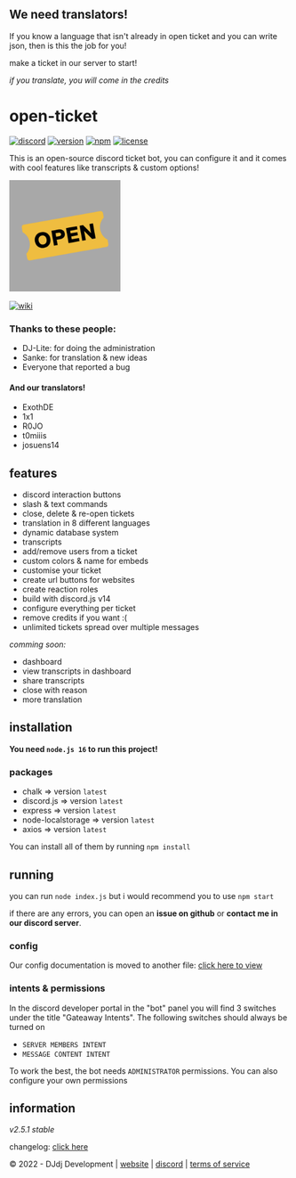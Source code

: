## We need translators!
If you know a language that isn't already in open ticket and you can write json,
then is this the job for you!

make a ticket in our server to start!

*if you translate, you will come in the credits*

# open-ticket
[![discord](https://img.shields.io/badge/discord-join%20our%20server-5865F2.svg?style=flat-square&logo=discord)](https://discord.com/invite/26vT9wt3n3)  [![version](https://img.shields.io/badge/version-2.5.1-brightgreen.svg?style=flat-square)](https://github.com/DJj123dj/open-ticket/releases/tag/v2.5.1)  [![npm](https://img.shields.io/badge/npm-external%20libraries%20needed-CB3837.svg?style=flat-square&logo=npm)](#packages)  [![license](https://img.shields.io/badge/license-GPL%203.0-important.svg?style=flat-square)](https://github.com/DJj123dj/open-ticket/blob/main/LICENSE) 

This is an open-source discord ticket bot, you can configure it and it comes with cool features like transcripts & custom options!

<img src="logo.png" alt="Open Ticket logo" style="height: 200px; width:200px;"/>

[![wiki](https://img.shields.io/badge/documentation-click%20here-blue.svg?style=flat-square)](https://www.github.com/DJj123dj/open-ticket/wiki) 

### Thanks to these people:
- DJ-Lite: for doing the administration
- Sanke: for translation & new ideas
- Everyone that reported a bug
#### And our translators!
- ExothDE
- 1x1
- R0JO
- t0miiis
- josuens14

## features
- discord interaction buttons
- slash & text commands
- close, delete & re-open tickets
- translation in 8 different languages
- dynamic database system
- transcripts
- add/remove users from a ticket
- custom colors & name for embeds
- customise your ticket
- create url buttons for websites
- create reaction roles
- build with discord.js v14
- configure everything per ticket
- remove credits if you want :(
- unlimited tickets spread over multiple messages

*comming soon:*
- dashboard
- view transcripts in dashboard
- share transcripts
- close with reason
- more translation

## installation
**You need `node.js 16` to run this project!**

### packages
- chalk => version `latest`
- discord.js => version `latest`
- express => version `latest`
- node-localstorage => version `latest`
- axios => version `latest`

You can install all of them by running `npm install`

## running
you can run `node index.js` but i would recommend you to use `npm start`

if there are any errors, you can open an **issue on github** or **contact me in our discord server**.

### config
Our config documentation is moved to another file:
[click here to view](https://www.github.com/DJj123dj/open-ticket/wiki/config-v2.5.1)

### intents & permissions
In the discord developer portal in the "bot" panel you will find 3 switches under the title "Gateaway Intents". The following switches should always be turned on
- `SERVER MEMBERS INTENT`
- `MESSAGE CONTENT INTENT`

To work the best, the bot needs `ADMINISTRATOR` permissions.
You can also configure your own permissions

## information

_v2.5.1 stable_

changelog: [click here](https://www.github.com/DJj123dj/open-ticket/wiki/Changelog)

© 2022 - DJdj Development | [website](https://www.dj-dj.be) | [discord](https://discord.dj-dj.be) | [terms of service](https://www.dj-dj.be/terms)